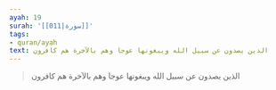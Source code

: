 ```yaml
---
ayah: 19
surah: '[[011|سورة]]'
tags:
- quran/ayah
text: الذين يصدون عن سبيل الله ويبغونها عوجا وهم بالآخرة هم كافرون
---
```

> الذين يصدون عن سبيل الله ويبغونها عوجا وهم بالآخرة هم كافرون
